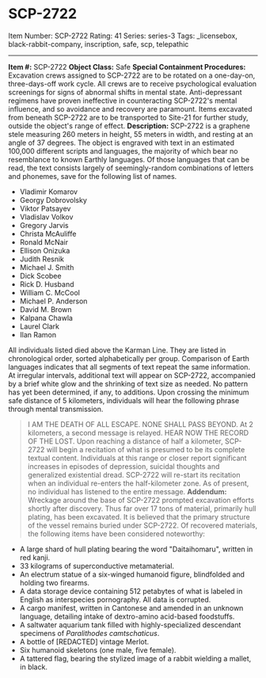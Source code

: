 # SCP-2722
Item Number: SCP-2722
Rating: 41
Series: series-3
Tags: _licensebox, black-rabbit-company, inscription, safe, scp, telepathic

---

**Item #:** SCP-2722
**Object Class:** Safe
**Special Containment Procedures:** Excavation crews assigned to SCP-2722 are to be rotated on a one-day-on, three-days-off work cycle. All crews are to receive psychological evaluation screenings for signs of abnormal shifts in mental state. Anti-depressant regimens have proven ineffective in counteracting SCP-2722's mental influence, and so avoidance and recovery are paramount.
Items excavated from beneath SCP-2722 are to be transported to Site-21 for further study, outside the object's range of effect.
**Description:** SCP-2722 is a graphene stele measuring 260 meters in height, 55 meters in width, and resting at an angle of 37 degrees. The object is engraved with text in an estimated 100,000 different scripts and languages, the majority of which bear no resemblance to known Earthly languages. Of those languages that can be read, the text consists largely of seemingly-random combinations of letters and phonemes, save for the following list of names.
  * Vladimir Komarov
  * Georgy Dobrovolsky
  * Viktor Patsayev
  * Vladislav Volkov
  * Gregory Jarvis
  * Christa McAuliffe
  * Ronald McNair
  * Ellison Onizuka
  * Judith Resnik
  * Michael J. Smith
  * Dick Scobee
  * Rick D. Husband
  * William C. McCool
  * Michael P. Anderson
  * David M. Brown
  * Kalpana Chawla
  * Laurel Clark
  * Ilan Ramon

All individuals listed died above the Karman Line. They are listed in chronological order, sorted alphabetically per group. Comparison of Earth languages indicates that all segments of text repeat the same information.
At irregular intervals, additional text will appear on SCP-2722, accompanied by a brief white glow and the shrinking of text size as needed. No pattern has yet been determined, if any, to additions.
Upon crossing the minimum safe distance of 5 kilometers, individuals will hear the following phrase through mental transmission.
> I AM THE DEATH OF ALL ESCAPE. NONE SHALL PASS BEYOND.
At 2 kilometers, a second message is relayed.
> HEAR NOW THE RECORD OF THE LOST.
Upon reaching a distance of half a kilometer, SCP-2722 will begin a recitation of what is presumed to be its complete textual content. Individuals at this range or closer report significant increases in episodes of depression, suicidal thoughts and generalized existential dread.
SCP-2722 will re-start its recitation when an individual re-enters the half-kilometer zone. As of present, no individual has listened to the entire message.
**Addendum:** Wreckage around the base of SCP-2722 prompted excavation efforts shortly after discovery. Thus far over 17 tons of material, primarily hull plating, has been excavated. It is believed that the primary structure of the vessel remains buried under SCP-2722.
Of recovered materials, the following items have been considered noteworthy:
  * A large shard of hull plating bearing the word "Daitaihomaru", written in red kanji.
  * 33 kilograms of superconductive metamaterial.
  * An electrum statue of a six-winged humanoid figure, blindfolded and holding two firearms.
  * A data storage device containing 512 petabytes of what is labeled in English as interspecies pornography. All data is corrupted.
  * A cargo manifest, written in Cantonese and amended in an unknown language, detailing intake of dextro-amino acid-based foodstuffs.
  * A saltwater aquarium tank filled with highly-specialized descendant specimens of _Paralithodes camtschaticus_.
  * A bottle of [REDACTED] vintage Merlot.
  * Six humanoid skeletons (one male, five female).
  * A tattered flag, bearing the stylized image of a rabbit wielding a mallet, in black.